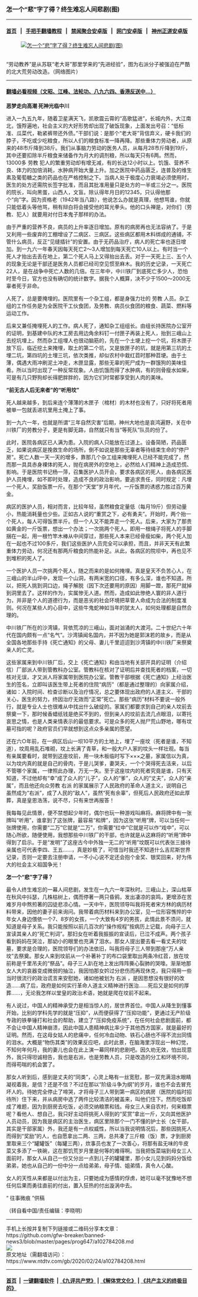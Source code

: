 ### 怎一个“悲”字了得？终生难忘人间悲剧(图)
------------------------

#### [首页](https://github.com/gfw-breaker/banned-news3/blob/master/README.md) &nbsp;&nbsp;|&nbsp;&nbsp; [手把手翻墙教程](https://github.com/gfw-breaker/guides/wiki) &nbsp;&nbsp;|&nbsp;&nbsp; [禁闻聚合安卓版](https://github.com/gfw-breaker/bn-android) &nbsp;&nbsp;|&nbsp;&nbsp; [网门安卓版](https://github.com/oGate2/oGate) &nbsp;&nbsp;|&nbsp;&nbsp; [神州正道安卓版](https://github.com/SzzdOgate/update) 



<div><div class="featured_image">
 <a href="https://i.ntdtv.com/assets/uploads/2020/02/2020-02-24_111509.jpg" target="_blank">
  <figure>
   <img alt="怎一个“悲”字了得？终生难忘人间悲剧(图)" src="https://i.ntdtv.com/assets/uploads/2020/02/2020-02-24_111509-800x450.jpg"/>
  </figure><br/>
 </a>
 <span class="caption">
  “劳动教养”是从苏联“老大哥”那里学来的“先进经验”，图为右派分子被强迫在严酷的北大荒劳动改造。（网络图片）
 </span>
</div>
</div><hr/>

#### [翻墙必看视频（文昭、江峰、法轮功、八九六四、香港反送中...）](https://github.com/gfw-breaker/banned-news3/blob/master/pages/link3.md)

<div><div class="post_content" itemprop="articleBody">
 <p>
  <strong>
   恶梦走向高潮 死神光临中川
  </strong>
 </p>
 <p>
  进入一九五九年，随着卫星满天飞，凯歌震云霄的“高歌猛进”，长城内外，大江南北，饿殍遍地，社会主义的大好形势却出现了破饭现象，上面发出号召：“低标准、瓜菜代，勒紧裤带还外债。”干部们说：是那个“老大哥”背信弃义，硬卡我们的脖子，不吃或少吃粮食，所以人们的粮食标准一降再降。那些重体力劳动者，从原来的48市斤降到38斤。我们从事脑力劳动的医务人员，从每月28市斤降到19斤，其中还要扣除半斤粮食来储备作为月大的调剂粮，所以每天只有6两。然而，13000多
  <ok href="https://www.ntdtv.com/gb/劳教.htm">
   劳教
  </ok>
  犯人的繁重劳动却有增无减，有的长达12小时以上。饥饿、营养不良、体力的加倍消耗，水肿病开始大量上升。加之医院中药品匮乏，连普及的维生素及葡萄糖之类的药品也在严格控制之下。当病人处于极度心力衰竭必须使用时，医生的处方还需院长签字批准，而且其批准用量只是处方的一半或三分之一。医院的院长，叫向黑蛋，山西人，文盲。除认得年月日的12345，只认得他那个“向”字。因为资格老（1942年当八路），他说怎么办就是真理，他想骂谁，你就只能低着头等他骂，稍有辩白将会接受他的耳光拳头。他的口头禅是，对你们（劳教、犯人）就要用对付日本鬼子那样的办法。
 </p>
 <p>
  由于严重的营养不良，病员的上升率逐日增加。原有的病房再也无法容纳了。于是又利用一些废弃的工棚增设了二病区、三病区。这些病区都用木料绑成的通铺，不管什么病员，反正“见缝插针”的安置。由于无药品治疗，病人的死亡率也逐日增加。到一九六一年春天因每天死亡2～3人增加到每天死亡10人以上。有时当一个死人才抬出去丢在地上，第二个死人马上又得抬出去丢。对于一天死上三、五个人的现象无论是干部还是医务人员都已经司空见惯至麻木。我的历史记录，一天死亡22人，是在战争中死亡人数的几倍。在三年中，中川铁厂到底死亡多少人，恐怕时至今日，官方也没有确切的统计数字。据我个人概算，决不少于1500～2000无辜者死于非命。
 </p>
 <p>
  人死了，总是要掩埋的。医院里有一个杂工组，都是身强力壮的
  <ok href="https://www.ntdtv.com/gb/劳教.htm">
   劳教
  </ok>
  人员。杂工组的工作任务是为全医院干工伙食团，及劳教、病员伙食团的粮食、蔬菜、燃料等运动工作。
 </p>
 <p>
  后来又兼任掩埋死人的工作。病人死了，通知杂工组组长。由组长持医院办公室开的证明，到基建中队的木工房去用边角余料钉一付匣子再装上死人，抬到三峨山上去挖坑埋上。然而杂工组埋人也很动脑筋的，先在一个土埂上挖一个坑，将木匣子放下后，临近挖土来掩埋，取土的第二个坑，又是放匣子的坑，就是用第三坑的土埋二坑，第四坑的土埋三坑，依次类推，却似农村中栽红苕时那种苕埂。由于土薄，偶遇大雨冲刷泥土冲走，木匣显露，那些无辜的死尸成为一群饿狗的美味佳肴。所以当时出现了一种反常现象。人由饥饿而得了水肿病，有的则骨瘦水如柴，可是有几只野狗却长得肥胖胖的，因为它们时常都享受到人肉的美味。
 </p>
 <p>
  <strong>
   “前无古人后无来者”的“听用坟”
  </strong>
 </p>
 <p>
  死人越来越多，到后来连个薄薄的木匣子（棺材）的木材也没有了，只好将死者用被单一包就丢进坑里用土掩上了事。
 </p>
 <p>
  到一九六一年，也就是所谓“三年自然灾害”后期，神州大地也是哀鸿遍野，关在中川铁厂的劳教分子，更是有脚无路，自然就只有当“等死队”队员的份了。
 </p>
 <p>
  此时，医院各病区已人满为患。入院的病人只能放在过道上。设备简陋，药品匮乏，如果说病区是挽救生命的场所，倒不如说是那些无辜者等待结束生命的“停尸房”。死亡人数一天一天的增多，靠那几个杂工组来掩埋死人已经不能完成了，然而那一具具赤身裸体的死人，抛在病房外的空地上，必然给人们精神上造成恐慌、影响。于是医院书记杨一萍，召集医护人员开会，要求各病区的死人，由各病区医护人员掩埋，如不即时处理，造成不良的政治影响，要追求责任，同时规定：凡埋一个死人，奖励饭票一斤。在那个“天堂”岁月年代，一斤饭票的诱惑力胜过百万黄金。
 </p>
 <p>
  病区的医护人员，相对而言，比较年轻，虽然粮食定量低（每月19斤）但劳动量小，热能消耗量也少些。正如古人说的“重赏之下，必有勇夫”。开始时，两个抬一个死人，每人可得饭票半斤。但一个人又不能弄走一个死人。后来，大家为了那贵如黄金的一斤饭票，想出一个办法；一次挑两个死人。即用一根绳子将死人的手脚捆在一起，用一根竹竿木棒从中间穿过，那些死人本来已经骨瘦如柴，两个死人加在一起也不过100多斤，我们这些医护人员完全可以承担，而且，并非天天有此繁重体力劳动，何况还有那两斤粮食的热能补足。从此，各病区的院坝中，再也见不到堆积的死人了。
 </p>
 <p>
  一个医护人员一次挑两个死人，随之而来的是如何掩埋。真是皇天不负苦心人，在三峨山的半山坪中，发现一个山洞，有两米宽的口径，有多么深，谁也不知道。所以，把死人挑到洞口边，绳子解脱（因下次还要用的原因）用脚一蹬，那死尸就掉到洞里去了。这样的作为，实属惨无人道。然而，造成如此惨绝人寰的非人道行为，并非是个人的道德行为，而是恶劣的社会环境把草菅人命成为合法的制度准则。何况在某些人的心目中，这些牛鬼蛇神如当年的犹太人，如何处理都是自然合理的。
 </p>
 <p>
  中川铁厂所在的沙湾镇，背依荒凉的三峨山，面对汹涌的大渡河。二十世纪六十年代在国内颇有一点“名气”。沙湾镇闻名国内，并不因为她是郭沫若的故乡，而是从全国各地那些手持《死亡通知》的父母、妻儿千里迢迢到沙湾镇的中川铁厂来祭奠亲人的亡灵。
 </p>
 <p>
  这些家属来到中川铁厂后，交上《死亡通知》和由当地有关部开具的证明（介绍信）厂部派人带到管教科办公室。管教科在核对了证明后并查找死者的档案，一切核对无误，才又派人将家属带到医院办公室。管教干部根据《死亡通知》上经治医生的签名，立即叫该医生带上死者的住院“病历”（都是通过整理的）向家属介绍，诸如：入院时间、检查诊断以及治疗情况，总之要体现出政府的人道主义、干部的关心，医生的努力，终因治疗无效而“正常”死亡。那些“病历”材料不要说一般外行，就是专业人士也很难从中找出什么破绽的。家属们都要求到自己的亲人坟前去祭奠一下，那时候香蜡纸钱是绝买不到的，但到亲人的坟前去流几点眼泪，以寄托哀思之情，也是人类亲情表示的最低要求。可是众多的死人抛尸荒山野地，哪有坟墓可指的呢？政府官员们早就想到这点众多亲属的愿望。
 </p>
 <p>
  还在六○年前，在一病区后山一坝10平方的土地上，埋了一座坟（死者是谁，不知道），坟周用乱石堆砌，坟上长满了青草，和一般大户人家的坟头一样壮观。每当有亲属要看时，就带到这座坟前，用一块木板临时写下×××之墓，家属信以为真，以为坟内真的就是自己的骨肉，于是儿哭爹，妻哭夫，一个个哭得死去活来，以后不管哪个家属，一律照此办理，万无一失。至于这座坟内的死者究竟是谁，只有天知道，不过他却有“幸”成了众人的“儿子”，众人的“爹”，众人的“丈夫”，众人的“亲属”，而且他还向众劳教
  <ok href="https://www.ntdtv.com/gb/右派.htm">
   右派
  </ok>
  的家属展示了人民政府的革命人道主义，说明自己虽然成为“右派”，成了人民的“敌人”，虽然“死有余辜”，但死后人民政府还如此厚葬，真是皇恩浩荡，说不尽，只有来世再报答！
 </p>
 <p>
  我每每见此情景，便不禁想起少年时，偶尔也玩一种游戏叫麻将。麻将牌中有一张牌叫“听用”，谁拿到了这张牌，最容易“和牌”，因为这张“听用”牌，可以当任何一张牌使用，你需要“二万”它就是“二万”，你需要“红中”它就是可以作“戏中”，可以随心所欲，随便使用，我想那些中川铁厂的干部，也许就是从这麻将的“听用”牌中得到了启示。于是“发明”了这座古今中外独一无二的“听用”坟既可以代表张三接待亲属也可代表李四、王五……，真是妙极了，可惜当时我还不知道什么吉尼斯世界记录，否则一定要去注册申请，一不小心说不定还会抱个金奖、银奖回来，好为伟大的社会主义祖国争光！
 </p>
 <p>
  <strong>
   怎一个“悲”字了得？
  </strong>
 </p>
 <p>
  最令人终生难忘的一幕人间悲剧，发生在一九六一年深秋时。三峨山上，深山枯草在秋风中抖瑟，几株枯树上，偶而停著一两只昏鸦，发出凄凉的哀鸣，更增添在苦难岁月中熬煎著的囚徒悲凉心情。一天中午，医院领导叫我将死者宋方林的病历材料带来，因他的妻子前来询问。我带着病历材料来到办公室，见一位形容憔悴的中年女人身边偎依一个7、8岁的女孩，一个大致有4岁的男孩，此情此景不须问，就知道是母子关系。我只能按照以前几百次的“操作规程”按病历上记载，向母子三人宣读其亲人的“死亡判词”。那妇女在听着我振振的宣读后，已泣不成声。两个孩子看到妈妈在哭泣，那幼小的眼里也充满了泪水。那女人提出要去看一看丈夫的坟墓，要求是合理的，医院领导们的办法依旧，叫我将母子三人带到那座“万人亲坟”去祭奠。那女人来到坟前从一个补著补丁的布口袋里取出两条冷红苕，放在坟前称是千里吊夫的“祭品”。母子三人趴在地上发出阵阵撕心裂肺的哭嚎。渐渐地那女人大的哀器变成微弱的抽泣，我因怕那女妗过分悲伤而再现休克，我只得用一些当时很流行的政治谎言来安慰她，诸如他被划为
  <ok href="https://www.ntdtv.com/gb/右派.htm">
   右派
  </ok>
  ，是因思想没有很好的改造……病了后，政府是如何实行革命人道主义精神进行医治……死后又是如何的厚葬……，无论我怎样以堂皇的政治术语，她就是爬在坟前不起来。
 </p>
 <p>
  有人说过，中国人的精神承受力是相当惊人的，居世界首位。中国人从降生到懂事开始，比别的学科先学的就是“压抑”，从而便获得了“压抑功能”，更通过无产阶级专政的铁拳锤打和社会的帮助，建立了“压抑免疫系统”，在任何社会悲剧面前，都不会让中国人精神崩溃，因此中国人患精神病比率少于其他西方国家，就是最好的证明。然而，在这母女姑人的悲痛中，任何冷血动物、铁石心肠也不得不流出同情的泪水。大概是“物伤其类”的效果反应吧，此时此景，在脑海里浮现出一种幻觉，不知何年何月，我的妻儿也会在此上演一幕同样的悲剧吧。因久劝无效，怕出现意外，我只得坦诚相告，我也是右派，也是劳教人员，只是改造的分工和环境不同，而得苟喘的机会罢了。
 </p>
 <p>
  那女人听到后，感到是丈夫的“同类”，心灵上略有一丝宽慰，那一双充满泪水眼睛凝视着我，是信？还是不信？不过在那以“阶级斗争为纲”的岁月，谁也不会去冒充坏人的。待她完全停止了啼哭，才将母子三人带到第一病区的病房（医院的临时招待所）住下来，并从病房中选了两件比较清洁的被盖来，叫他们住下。然而吃饭却成了难题，因为到厨房去吃饭，必须交纳粮票和钱。母女三人来自农村，何来粮票呢？看他人、想自己，我只好主动将挑死人得到的“奖赏”拿出一斤，又向其他医护人员动员，因为我是病区的主治医生，病区里除那个一门不懂的护士长（女干部，其实是干部家属）外，我还是有一点权威性，所以当我说明情况后，那些因挑死人而得到“奖励”的人，也自愿拿出二两、三两，总共凑了三斤粮（饭）票，才到厨房里取来三个“罐罐饭”（每罐三两），炊事员也发了一次善心，将那有盐无味的牛皮菜又多添了一铁碗，这在那饥荒岁月里是何等的难得啊。当我把饭菜端到母女三人面前时，那女人从自己一份又分出一点到儿子的罐罐里，那小女儿见到妈妈分饭给弟弟，她也从自己的一份中分一点给弟弟，母子情、姐弟情，真令人心酸。
 </p>
 <p>
  女人的天性从来都是以付出为主，只要她成为感情的俘虏，她可以毫不犹豫地不想任何后果而勇往直前的付出，置入狂热的付出漩涡中去。
 </p>
 <p>
  “
  <ok href="https://www.ntdtv.com/gb/往事微痕.htm">
   往事微痕
  </ok>
  ”供稿
 </p>
 <p>
  （转自看中国/责任编辑：李晓明）
 </p>
 <div class="single_ad">
 </div>
</div>
</div>
<hr/>
手机上长按并复制下列链接或二维码分享本文章：<br/>
https://github.com/gfw-breaker/banned-news3/blob/master/pages/prog647/a102784208.md <br/>
<a href='https://github.com/gfw-breaker/banned-news3/blob/master/pages/prog647/a102784208.md'><img src='https://github.com/gfw-breaker/banned-news3/blob/master/pages/prog647/a102784208.md.png'/></a> <br/>
原文地址（需翻墙访问）：https://www.ntdtv.com/gb/2020/02/24/a102784208.html


------------------------
#### [首页](https://github.com/gfw-breaker/banned-news3/blob/master/README.md) &nbsp;|&nbsp; [一键翻墙软件](https://github.com/gfw-breaker/nogfw/blob/master/README.md) &nbsp;| [《九评共产党》](https://github.com/gfw-breaker/9ping.md/blob/master/README.md#九评之一评共产党是什么) | [《解体党文化》](https://github.com/gfw-breaker/jtdwh.md/blob/master/README.md) | [《共产主义的终极目的》](https://github.com/gfw-breaker/gczydzjmd.md/blob/master/README.md)


<img src='http://gfw-breaker.win/banned-news3/pages/prog647/a102784208.md' width='0px' height='0px'/>